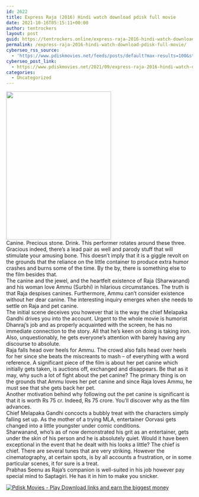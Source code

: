 ```yaml
---
id: 2622
title: Express Raja (2016) Hindi watch download pdisk full movie
date: 2021-10-16T05:15:11+00:00
author: tentrockers
layout: post
guid: https://tentrockers.online/express-raja-2016-hindi-watch-download-pdisk-full-movie/
permalink: /express-raja-2016-hindi-watch-download-pdisk-full-movie/
cyberseo_rss_source:
  - 'https://www.pdiskmovies.net/feeds/posts/default?max-results=100&start-index=401'
cyberseo_post_link:
  - https://www.pdiskmovies.net/2021/09/express-raja-2016-hindi-watch-download.html
categories:
  - Uncategorized
---
```

<div class="separator">
  <a href="https://1.bp.blogspot.com/-reSryMfxmII/YUISlBWgOGI/AAAAAAAAbLs/rr6-JAVnkFwBgBfhHOWeGZ1RUFzFvNpuQCLcBGAsYHQ/s878/Express%2BRaja%2B%25282016%2529%2Bwatch%2Bdownload%2Bpdisk%2Bfull%2Bmovie.jpg"><img loading="lazy" border="0" data-original-height="878" data-original-width="620" height="400" src="https://1.bp.blogspot.com/-reSryMfxmII/YUISlBWgOGI/AAAAAAAAbLs/rr6-JAVnkFwBgBfhHOWeGZ1RUFzFvNpuQCLcBGAsYHQ/w283-h400/Express%2BRaja%2B%25282016%2529%2Bwatch%2Bdownload%2Bpdisk%2Bfull%2Bmovie.jpg" width="283" /></a>
</div>



<div>
  <div>
    <span>Canine. Precious stone. Drink. This performer rotates around these three. Gracious indeed, there&#8217;s a lead pair as well and parody stuff that will stimulate your amusing bone. This doesn&#8217;t imply that it is a giggle revolt on the grounds that the reliance on the little container to produce extra humor crashes and burns some of the time. By the by, there is something else to the film besides that.&nbsp;</span>
  </div>
  
  <div>
    <span>The canine and the jewel, and the heartfelt existence of Raja (Sharwanand) and his woman love Ammu (Surbhi) in hilarious circumstances. The truth is that Raja despises canines. Furthermore, Ammu can&#8217;t consider existence without her dear canine. The interesting inquiry emerges when she needs to settle on Raja and pet canine.&nbsp;</span>
  </div>
  
  <div>
    <span>The initial scene deceives you however that is the way the chief Melapaka Gandhi drives you into the account. Urgent to the whole movie is humorist Dhanraj&#8217;s job and as properly acquainted with the screen, he has no immediate connection to the story. All that he&#8217;s keen on doing is taking iron. Also, unquestionably, he gets everyone&#8217;s attention with barely having any discourse to absolute.&nbsp;</span>
  </div>
  
  <div>
    <span>Raja falls head over heels for Ammu. The crowd also falls head over heels for her since she beats the miscreants to mash – of everything with a word reference. A significant piece of the film is about her pet canine which initially gets taken, is auctions off, exchanged and disappears. Be that as it may, why such a lot of fight about the pet canine? The primary thing is on the grounds that Ammu loves her pet canine and since Raja loves Ammu, he must see that she gets back her pet.&nbsp;</span>
  </div>
  
  <div>
    <span>Another motivation behind why following out the pet canine is significant is that it is worth Rs 75 cr. Indeed, Rs 75 crore. You&#8217;ll discover why as the film advances.&nbsp;</span>
  </div>
  
  <div>
    <span>Chief Melapaka Gandhi concocts a bubbly treat with the characters simply falling set up. As the mother of a trying MLA, entertainer Oorvasi gets changed into a little youngster under comic conditions.&nbsp;</span>
  </div>
  
  <div>
    <span>Sharwanand, who&#8217;s as of now demonstrated his grit as an entertainer, gets under the skin of his person and he is absolutely quiet. Would it have been exceptional in the event that he dealt with his looks a little? The chief is chief. There are several tunes that are very striking. However the cinematography, at certain spots, is by all accounts a frustration, or in some particular scenes, it for sure is a treat.&nbsp;</span>
  </div>
  
  <div>
    <span>Prabhas Seenu as Raja&#8217;s companion is well-suited in his job however pay special mind to Saptagiri. He has it in him to make you snicker.</span>
  </div>
</div>

[![](https://1.bp.blogspot.com/-KJZYdQTn3nw/YS8VdIdXMyI/AAAAAAAAaw4/BR8dsGkpxw0T8C_4G4ALfMA7cP79KN3kwCLcBGAsYHQ/w400-h58/play_download_buttuons-removebg-preview.png "Pdisk Movies - Play Download links and earn the biggest money")](https://kofilink.com/1/bnYybDJ4MDA0em5j?dn=1)